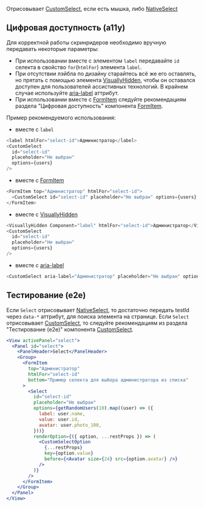 Отрисовывает [CustomSelect](#!/CustomSelect), если есть мышка, либо [NativeSelect](#!/NativeSelect)

## Цифровая доступность (a11y)

Для корректной работы скринридеров необходимо вручную передавать некоторые параметры:
<br />

- При использовании вместе с элементом `label` передавайте `id` селекта в свойство `for`(`htmlFor`) элемента `label`.
- При отсутствии лэйбла по дизайну старайтесь всё же его оставлять, но прятать с помощью элемента [VisuallyHidden](#!/VisuallyHidden), чтобы он оставался доступен для пользователей ассистивных технологий. В крайнем случае используйте [aria-label](https://developer.mozilla.org/en-US/docs/Web/Accessibility/ARIA/Attributes/aria-label) аттрибут.
- При использовании вместе с [FormItem](#!/FormItem) следуйте рекомендациям раздела "Цифровая доступность" компонента [FormItem](#!/FormItem).

Пример рекомендуемого использования:

- вместе с `label`

```js static
<label htmlFor="select-id">Администратор</label>
<CustomSelect
  id="select-id"
  placeholder="Не выбран"
  options={users}
/>
```

- вместе с [FormItem](#!/FormItem)

```js static
<FormItem top="Администратор" htmlFor="select-id">
  <CustomSelect id="select-id" placeholder="Не выбран" options={users} />
</FormItem>
```

- вместе с [VisuallyHidden](#!/VisuallyHidden)

```js static
<VisuallyHidden Component="label" htmlFor="select-id">Администратор</VisuallyHidden>
<CustomSelect
  id="select-id"
  placeholder="Не выбран"
  options={users}
/>
```

- вместе с [aria-label](https://developer.mozilla.org/en-US/docs/Web/Accessibility/ARIA/Attributes/aria-label)

```js static
<CustomSelect aria-label="Администратор" placeholder="Не выбран" options={users} />
```

## Тестирование (e2e)

Если `Select` отрисовывает [NativeSelect](#!/NativeSelect), то достаточно передать testId через `data-*` аттрибут, для поиска элемента на странице.
Если `Select` отрисовывает [CustomSelect](#!/CustomSelect), то следуйте рекомендациям из раздела "Тестирование (e2e)" компонента [CustomSelect](#!/CustomSelect).

```jsx
<View activePanel="select">
  <Panel id="select">
    <PanelHeader>Select</PanelHeader>
    <Group>
      <FormItem
        top="Администратор"
        htmlFor="select-id"
        bottom="Пример селекта для выбора администратора из списка"
      >
        <Select
          id="select-id"
          placeholder="Не выбран"
          options={getRandomUsers(10).map((user) => ({
            label: user.name,
            value: user.id,
            avatar: user.photo_100,
          }))}
          renderOption={({ option, ...restProps }) => (
            <CustomSelectOption
              {...restProps}
              key={option.value}
              before={<Avatar size={24} src={option.avatar} />}
            />
          )}
        />
      </FormItem>
    </Group>
  </Panel>
</View>
```
